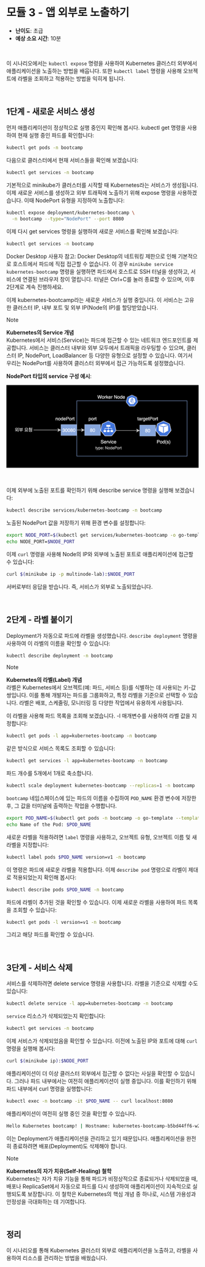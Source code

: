 # 모듈 3 - 앱 외부로 노출하기

- **난이도**: 초급
- **예상 소요 시간**: 10분

&nbsp;

이 시나리오에서는 `kubectl expose` 명령을 사용하여 Kubernetes 클러스터 외부에서 애플리케이션을 노출하는 방법을 배웁니다. 또한 `kubectl label` 명령을 사용해 오브젝트에 라벨을 조회하고 적용하는 방법을 익히게 됩니다.

&nbsp;

## 1단계 - 새로운 서비스 생성

먼저 애플리케이션이 정상적으로 실행 중인지 확인해 봅시다. kubectl get 명령을 사용하여 현재 실행 중인 파드를 확인합니다:

```bash
kubectl get pods -n bootcamp
```

다음으로 클러스터에서 현재 서비스들을 확인해 보겠습니다:

```bash
kubectl get services -n bootcamp
```

기본적으로 minikube가 클러스터를 시작할 때 Kubernetes라는 서비스가 생성됩니다. 이제 새로운 서비스를 생성하고 외부 트래픽에 노출하기 위해 expose 명령을 사용하겠습니다. 이때 NodePort 유형을 지정하여 노출합니다:

```bash
kubectl expose deployment/kubernetes-bootcamp \
  -n bootcamp --type="NodePort" --port 8080
```

이제 다시 get services 명령을 실행하여 새로운 서비스를 확인해 보겠습니다:

```bash
kubectl get services -n bootcamp
```

Docker Desktop 사용자 참고: Docker Desktop의 네트워킹 제한으로 인해 기본적으로 호스트에서 파드에 직접 접근할 수 없습니다. 이 경우 `minikube service kubernetes-bootcamp` 명령을 실행하면 파드에서 호스트로 SSH 터널을 생성하고, 서비스에 연결된 브라우저 창이 열립니다. 터널은 Ctrl+C를 눌러 종료할 수 있으며, 이후 2단계로 계속 진행하세요.

이제 kubernetes-bootcamp라는 새로운 서비스가 실행 중입니다. 이 서비스는 고유한 클러스터 IP, 내부 포트 및 외부 IP(Node의 IP)를 할당받았습니다.

> [!NOTE]
> **Kubernetes의 Service 개념**  
> Kubernetes에서 서비스(Service)는 파드에 접근할 수 있는 네트워크 엔드포인트를 제공합니다. 서비스는 클러스터 내부와 외부 모두에서 트래픽을 라우팅할 수 있으며, 클러스터 IP, NodePort, LoadBalancer 등 다양한 유형으로 설정할 수 있습니다. 여기서 우리는 NodePort를 사용하여 클러스터 외부에서 접근 가능하도록 설정했습니다.

**NodePort 타입의 service 구성 예시**:  

![nodePort, port and targetPort](./asset/5.png)

&nbsp;

이제 외부에 노출된 포트를 확인하기 위해 describe service 명령을 실행해 보겠습니다:

```bash
kubectl describe services/kubernetes-bootcamp -n bootcamp
```

노출된 NodePort 값을 저장하기 위해 환경 변수를 설정합니다:

```bash
export NODE_PORT=$(kubectl get services/kubernetes-bootcamp -o go-template='{{(index .spec.ports 0).nodePort}}' -n bootcamp)
echo NODE_PORT=$NODE_PORT
```

이제 `curl` 명령을 사용해 Node의 IP와 외부에 노출된 포트로 애플리케이션에 접근할 수 있습니다:

```bash
curl $(minikube ip -p multinode-lab):$NODE_PORT
```

서버로부터 응답을 받습니다. 즉, 서비스가 외부로 노출되었습니다.

&nbsp;

## 2단계 - 라벨 붙이기

Deployment가 자동으로 파드에 라벨을 생성했습니다. `describe deployment` 명령을 사용하여 이 라벨의 이름을 확인할 수 있습니다:

```bash
kubectl describe deployment -n bootcamp
```

> [!NOTE]
> **Kubernetes의 라벨(Label) 개념**  
> 라벨은 Kubernetes에서 오브젝트(예: 파드, 서비스 등)를 식별하는 데 사용되는 키-값 쌍입니다. 이를 통해 개발자는 파드를 그룹화하고, 특정 라벨을 기준으로 선택할 수 있습니다. 라벨은 배포, 스케줄링, 모니터링 등 다양한 작업에서 유용하게 사용됩니다.

이 라벨을 사용해 파드 목록을 조회해 보겠습니다. -l 매개변수를 사용하여 라벨 값을 지정합니다:

```bash
kubectl get pods -l app=kubernetes-bootcamp -n bootcamp
```

같은 방식으로 서비스 목록도 조회할 수 있습니다:

```bash
kubectl get services -l app=kubernetes-bootcamp -n bootcamp
```

파드 개수를 5개에서 1개로 축소합니다.

```bash
kubectl scale deployment kubernetes-bootcamp --replicas=1 -n bootcamp
```

`bootcamp` 네임스페이스에 있는 파드의 이름을 수집하여 `POD_NAME` 환경 변수에 저장한 후, 그 값을 터미널에 출력하는 작업을 수행합니다.

```bash
export POD_NAME=$(kubectl get pods -n bootcamp -o go-template --template '{{range .items}}{{.metadata.name}}{{"\n"}}{{end}}')
echo Name of the Pod: $POD_NAME
```

새로운 라벨을 적용하려면 `label` 명령을 사용하고, 오브젝트 유형, 오브젝트 이름 및 새 라벨을 지정합니다:

```bash
kubectl label pods $POD_NAME version=v1 -n bootcamp
```

이 명령은 파드에 새로운 라벨을 적용합니다. 이제 `describe pod` 명령으로 라벨이 제대로 적용되었는지 확인해 봅시다:

```bash
kubectl describe pods $POD_NAME -n bootcamp
```

파드에 라벨이 추가된 것을 확인할 수 있습니다. 이제 새로운 라벨을 사용하여 파드 목록을 조회할 수 있습니다:

```bash
kubectl get pods -l version=v1 -n bootcamp
```

그리고 해당 파드를 확인할 수 있습니다.

&nbsp;

## 3단계 - 서비스 삭제

서비스를 삭제하려면 delete service 명령을 사용합니다. 라벨을 기준으로 삭제할 수도 있습니다:

```bash
kubectl delete service -l app=kubernetes-bootcamp -n bootcamp
```

`service` 리소스가 삭제되었는지 확인합니다:

```bash
kubectl get services -n bootcamp
```

이제 서비스가 삭제되었음을 확인할 수 있습니다. 이전에 노출된 IP와 포트에 대해 `curl` 명령을 실행해 봅시다:

```bash
curl $(minikube ip):$NODE_PORT
```

애플리케이션이 더 이상 클러스터 외부에서 접근할 수 없다는 사실을 확인할 수 있습니다. 그러나 파드 내부에서는 여전히 애플리케이션이 실행 중입니다. 이를 확인하기 위해 파드 내부에서 curl 명령을 실행합니다:

```bash
kubectl exec -n bootcamp -it $POD_NAME -- curl localhost:8080
```

애플리케이션이 여전히 실행 중인 것을 확인할 수 있습니다.

```bash
Hello Kubernetes bootcamp! | Hostname: kubernetes-bootcamp-b5bd44ff6-w2kkk | v=2
```

이는 Deployment가 애플리케이션을 관리하고 있기 때문입니다. 애플리케이션을 완전히 종료하려면 배포(Deployment)도 삭제해야 합니다.

> [!NOTE]
> **Kubernetes의 자가 치유(Self-Healing) 철학**  
> Kubernetes는 자가 치유 기능을 통해 파드가 비정상적으로 종료되거나 삭제되었을 때, 배포나 ReplicaSet에서 자동으로 파드를 다시 생성하여 애플리케이션이 지속적으로 실행되도록 보장합니다. 이 철학은 Kubernetes의 핵심 개념 중 하나로, 시스템 가용성과 안정성을 극대화하는 데 기여합니다.

&nbsp;

## 정리

이 시나리오를 통해 Kubernetes 클러스터 외부로 애플리케이션을 노출하고, 라벨을 사용하여 리소스를 관리하는 방법을 배웠습니다.
